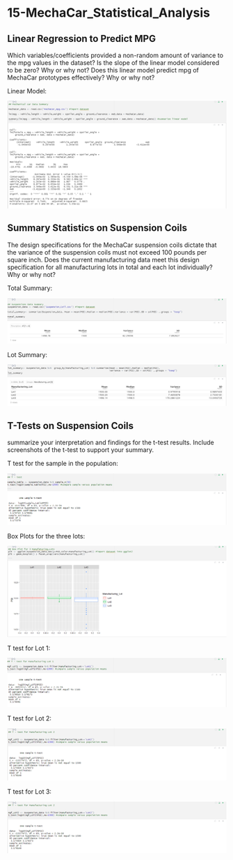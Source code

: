 # 15-MechaCar_Statistical_Analysis

## Linear Regression to Predict MPG

Which variables/coefficients provided a non-random amount of variance to the mpg values in the dataset?
Is the slope of the linear model considered to be zero? Why or why not?
Does this linear model predict mpg of MechaCar prototypes effectively? Why or why not?

Linear Model:

![Linear Model](images/1.png)


## Summary Statistics on Suspension Coils

The design specifications for the MechaCar suspension coils dictate that the variance of the suspension coils must not exceed 100 pounds per square inch. Does the current manufacturing data meet this design specification for all manufacturing lots in total and each lot individually? Why or why not?

Total Summary:

![Total Summary](images/2.png)

Lot Summary:

![Lot Summary](images/3.png)


## T-Tests on Suspension Coils

summarize your interpretation and findings for the t-test results. Include screenshots of the t-test to support your summary.

T test for the sample in the population:

![T test for whole sample](images/5.png)

Box Plots for the three lots:

![Box Plot](images/4.png)

T test for Lot 1:

![T test for Lot 1](images/6.png)

T test for Lot 2:

![T test for Lot 2](images/7.png)

T test for Lot 3:

![T test for Lot 3](images/7.png)